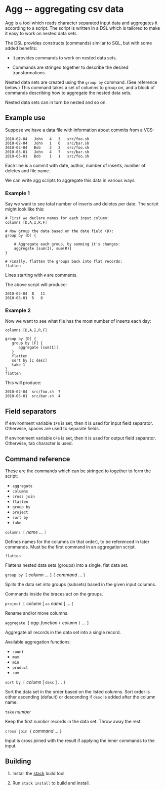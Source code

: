 # Agg -- aggregating csv data

Agg is a tool which reads character separated input data and
aggregates it according to a script. The script is written in a DSL
which is tailored to make it easy to work on nested data sets.

The DSL provides constructs (commands) similar to SQL, but with some
added benefits:

 - It provides commands to work on nested data sets.

 - Commands are stringed together to describe the desired
   transformations.

Nested data sets are created using the `group by` command. (See
reference below.) This command takes a set of columns to group on, and
a block of commands describing how to aggregate the nested data sets.

Nested data sets can in turn be nested and so on.


## Example use

Suppose we have a data file with information about commits from a VCS:

    2010-02-04   John   4   3   src/foo.sh
    2010-02-04   John   1   6   src/bar.sh
    2010-02-04   Bob    3   2   src/foo.sh
    2010-05-01   John   4   7   src/bar.sh
    2010-05-01   Bob    1   1   src/foo.sh

Each line is a commit with date, author, number of inserts, number of
deletes and file name.

We can write agg scripts to aggregate this data in various ways.

### Example 1

Say we want to see total number of inserts and deletes per date. The
script might look like this:

    # First we declare names for each input column:
    columns [D,A,I,R,F]
    
    # Now group the data based on the date field (D):
    group by [D] {
        
        # Aggregate each group, by summing it's changes:
        aggregate [sum(I), sum(R)]
    }
    
    # Finally, flatten the groups back into flat records:
    flatten

Lines starting with `#` are comments.

The above script will produce:

    2010-02-04	8	11
    2010-05-01	5	8

### Example 2

Now we want to see what file has the most number of inserts each
day:

    columns [D,A,I,R,F]
    
    group by [D] {
       group by [F] {
          aggregate [sum(I)]
       }
       flatten
       sort by [I desc]
       take 1
    }
    flatten

This will produce:

    2010-02-04	src/foo.sh	7
    2010-05-01	src/bar.sh	4


## Field separators

If environment variable `IFS` is set, then it is used for input field
separator. Otherwise, spaces are used to separate fields.

If environment variable `OFS` is set, then it is used for output field
separator. Otherwise, tab character is used.


## Command reference

These are the commands which can be stringed to together to form the
script:

 - `aggregate`
 - `columns`
 - `cross join` 
 - `flatten`
 - `group by`
 - `project`
 - `sort by`
 - `take`


`columns [` _name_ ... `]`

Defines names for the columns (in that order), to be referenced in
later commands. Must be the first command in an aggregation script.

`flatten` 

Flattens nested data sets (groups) into a single, flat data set.

`group by [` _column_ ... `]` `{` _command_ ... `}`

Splits the data set into groups (subsets) based in the given input
columns.

Commands inside the braces act on the groups.

`project [` _column_ [ `as` _name_ ] ... `]`

Rename and/or move columns.

`aggregate [` _agg-function_ `(` _column_ `)` ... `]`

Aggregate all records in the data set into a single record.

Available aggregation functions:

 - `count`
 - `max`
 - `min`
 - `product`
 - `sum`

`sort by [` _column_ [ `desc` ] ... `]`

Sort the data set in the order based on the listed columns. Sort order
is either ascending (default) or descending if `desc` is added after
the column name.

`take` _number_

Keep the first _number_ records in the data set. Throw away the rest.

`cross join {` _command_ ... `}`

Input is cross joined with the result if applying the inner commands
to the input.


## Building

 1. Install the [stack](haskellstack.org) build tool.

 2. Run `stack install` to build and install.
